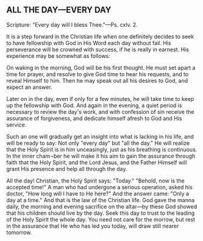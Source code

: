 ## ALL THE DAY—EVERY DAY ##

Scripture: "Every day will I bless Thee."—Ps. cxlv. 2.



It is a step forward in the Christian life when one definitely decides to seek to have fellowship with God in His Word each day without fail. His perseverance will be crowned with success, if he is really in earnest. His experience may be somewhat as follows:



On waking in the morning, God will be his first thought. He must set apart a time for prayer, and resolve to give God time to hear his requests, and to reveal Himself to him. Then he may speak out all his desires to God, and expect an answer.



Later on in the day, even if only for a few minutes, he will take time to keep up the fellowship with God. And again in the evening, a quiet period is necessary to review the day's work, and with confession of sin receive the assurance of forgiveness, and dedicate himself afresh to God and His service.



Such an one will gradually get an insight into what is lacking in his life, and will be ready to say: Not only "every day" but "all the day." He will realize that the Holy Spirit is in him unceasingly, just as his breathing is continuous. In the inner cham¬ber he will make it his aim to gain the assurance through faith that the Holy Spirit, and the Lord Jesus, and the Father Himself will grant His presence and help all through the day.



All the day! Christian, the Holy Spirit says: "Today." "Behold, now is the accepted time!" A man who had undergone a serious operation, asked his doctor, "How long will I have to He here?" And the answer came: "Only a day at a time." And that is the law of the Christian life. God gave the manna daily, the morning and evening sacrifice on the altar—by these God showed that his children should live by the day. Seek this day to trust to the leading of the Holy Spirit the whole day. You need not care for the morrow, but rest in the assurance that He who has led you today, will draw still nearer tomorrow.

